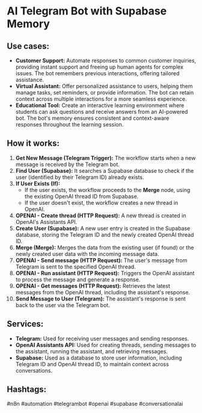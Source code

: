 # AI Telegram Bot with Supabase Memory

## Use cases:

-   **Customer Support:** Automate responses to common customer inquiries, providing instant support and freeing up human agents for complex issues. The bot remembers previous interactions, offering tailored assistance.
-   **Virtual Assistant:** Offer personalized assistance to users, helping them manage tasks, set reminders, or provide information. The bot can retain context across multiple interactions for a more seamless experience.
-   **Educational Tool:** Create an interactive learning environment where students can ask questions and receive answers from an AI-powered bot. The bot's memory ensures consistent and context-aware responses throughout the learning session.

## How it works:

1.  **Get New Message (Telegram Trigger):** The workflow starts when a new message is received by the Telegram bot.
2.  **Find User (Supabase):** It searches a Supabase database to check if the user (identified by their Telegram ID) already exists.
3.  **If User Exists (If):**
    -   If the user exists, the workflow proceeds to the **Merge** node, using the existing OpenAI thread ID from Supabase.
    -   If the user doesn't exist, the workflow creates a new thread in OpenAI.
4.  **OPENAI - Create thread (HTTP Request):**  A new thread is created in OpenAI's Assistants API.
5.  **Create User (Supabase):** A new user entry is created in the Supabase database, storing the Telegram ID and the newly created OpenAI thread ID.
6.  **Merge (Merge):** Merges the data from the existing user (if found) or the newly created user data with the incoming message data.
7.  **OPENAI - Send message (HTTP Request):** The user's message from Telegram is sent to the specified OpenAI thread.
8.  **OPENAI - Run assistant (HTTP Request):** Triggers the OpenAI assistant to process the message and generate a response.
9.  **OPENAI - Get messages (HTTP Request):** Retrieves the latest messages from the OpenAI thread, including the assistant's response.
10. **Send Message to User (Telegram):** The assistant's response is sent back to the user via the Telegram bot.

## Services:

-   **Telegram:** Used for receiving user messages and sending responses.
-   **OpenAI Assistants API:** Used for creating threads, sending messages to the assistant, running the assistant, and retrieving messages.
-   **Supabase:** Used as a database to store user information, including Telegram ID and OpenAI thread ID, to maintain context across conversations.

## Hashtags:

\#n8n \#automation \#telegrambot \#openai \#supabase \#conversationalai
